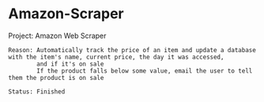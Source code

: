 # Amazon-Scraper

Project: Amazon Web Scraper

    Reason: Automatically track the price of an item and update a database with the item's name, current price, the day it was accessed,
            and if it's on sale
            If the product falls below some value, email the user to tell them the product is on sale
    
    Status: Finished
